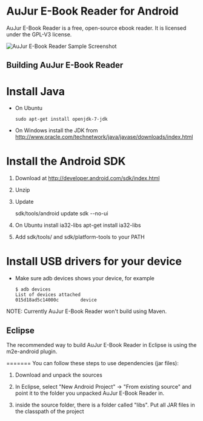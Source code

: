 AuJur E-Book Reader for Android
========================================================

AuJur E-Book Reader is a free, open-source ebook reader. It is licensed under the GPL-V3 license.

![AuJur E-Book Reader Sample Screenshot][1]


Building AuJur E-Book Reader
------------------------------

# Install Java
*   On Ubuntu

        sudo apt-get install openjdk-7-jdk
*   On Windows install the JDK from http://www.oracle.com/technetwork/java/javase/downloads/index.html

# Install the Android SDK 

1.   Download at http://developer.android.com/sdk/index.html
2.   Unzip
3.   Update 

        sdk/tools/android update sdk --no-ui

4. On Ubuntu install ia32-libs
        apt-get install ia32-libs

5. Add sdk/tools/ and sdk/platform-tools to your PATH

# Install USB drivers for your device

*   Make sure adb devices shows your device, for example

        $ adb devices
        List of devices attached 
        015d18ad5c14000c        device

NOTE: Currently AuJur E-Book Reader won't build using Maven.

Eclipse
-------

The recommended way to build AuJur E-Book Reader in Eclipse is using the m2e-android plugin.

=======
You can follow these steps to use dependencies (jar files):

1.   Download and unpack the sources        

2.   In Eclipse, select "New Android Project" -> "From existing source" and
     point it to the folder you unpacked AuJur E-Book Reader in.

3.   inside the source folder, there is a folder called "libs". Put all JAR files in the classpath of the project


[1]: http://www.auxiliojuridico.com/img/landscape_tablet.jpg
